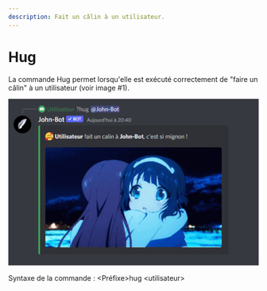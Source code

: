 ```yaml
---
description: Fait un câlin à un utilisateur.
---
```


# Hug

La commande Hug permet lorsqu'elle est exécuté correctement de "faire un câlin" à un utilisateur (voir image #1).

![Image #1](../../../.gitbook/assets/hug.png)

Syntaxe de la commande : \<Préfixe>hug \<utilisateur>
